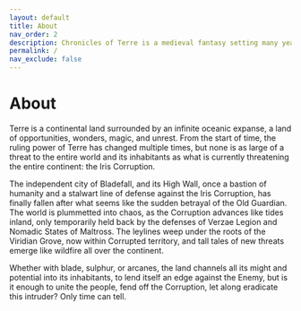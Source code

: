 ```yaml
---
layout: default
title: About
nav_order: 2
description: Chronicles of Terre is a medieval fantasy setting many years in the writing.
permalink: /
nav_exclude: false
---
```


# About

Terre is a continental land surrounded by an infinite oceanic expanse, a land of opportunities, wonders, magic, and unrest. From the start of time, the ruling power of Terre has changed multiple times, but none is as large of a threat to the entire world and its inhabitants as what is currently threatening the entire continent: the Iris Corruption. 

[//]: # (For now, the frontier bastion of Bladefall, and its High Wall, forms a line of fortification against the Corruption to the east and the savagery of the Barrens to the north, defending the civilized world in the west from the march of the Enemy.)

The independent city of Bladefall, and its High Wall, once a bastion of humanity and a stalwart line of defense against the Iris Corruption, has finally fallen after what seems like the sudden betrayal of the Old Guardian. The world is plummetted into chaos, as the Corruption advances like tides inland, only temporarily held back by the defenses of Verzae Legion and Nomadic States of Maltross. The leylines weep under the roots of the Viridian Grove, now within Corrupted territory, and tall tales of new threats emerge like wildfire all over the continent.

Whether with blade, sulphur, or arcanes, the land channels all its might and potential into its inhabitants, to lend itself an edge against the Enemy, but is it enough to unite the people, fend off the Corruption, let along eradicate this intruder? Only time can tell.